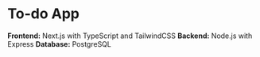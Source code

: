 # To-do App

**Frontend:** Next.js with TypeScript and TailwindCSS
**Backend:** Node.js with Express
**Database:** PostgreSQL
